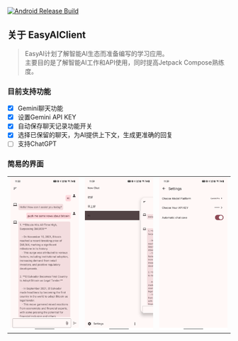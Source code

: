 [![Android Release Build](https://github.com/BreakZero/EasyAIClient/actions/workflows/android-build-release.yml/badge.svg)](https://github.com/BreakZero/EasyAIClient/actions/workflows/android-build-release.yml)

## 关于 EasyAIClient

> EasyAI计划了解智能AI生态而准备编写的学习应用。<br/>
> 主要目的是了解智能AI工作和API使用，同时提高Jetpack Compose熟练度。

### 目前支持功能

- [x] Gemini聊天功能
- [x] 设置Gemini API KEY
- [x] 自动保存聊天记录功能开关
- [x] 选择已保留的聊天，为AI提供上下文，生成更准确的回复
- [ ] 支持ChatGPT

### 简易的界面
|                                                                                                     |                                                                                                       |                                                                                                         |
|:---------------------------------------------------------------------------------------------------:|:-----------------------------------------------------------------------------------------------------:|:-------------------------------------------------------------------------------------------------------:|
| ![Chat](https://github.com/BreakZero/EasyAIClient/blob/main/screens/Screenshot_20240106_113832.png) | ![Drawer](https://github.com/BreakZero/EasyAIClient/blob/main/screens/Screenshot_20240106_113918.png) | ![Settings](https://github.com/BreakZero/EasyAIClient/blob/main/screens/Screenshot_20240106_113936.png) |